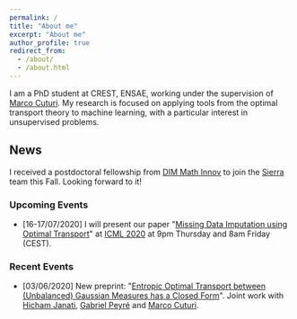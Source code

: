 ```yaml
---
permalink: /
title: "About me"
excerpt: "About me"
author_profile: true
redirect_from:
  - /about/
  - /about.html
---
```




I am a PhD student at CREST, ENSAE, working under the supervision of [Marco Cuturi](http://marcocuturi.net). My research is focused on applying tools from the optimal transport theory to machine learning, with a particular interest in unsupervised problems.

## News ##

I received a postdoctoral fellowship from [DIM Math Innov](https://www.dim-mathinnov.fr/en/postdoctoral-laureates-45.htm) to join the [Sierra](https://www.di.ens.fr/sierra/) team this Fall. Looking forward to it!

### Upcoming Events ###
* [16-17/07/2020] I will present our paper "[Missing Data Imputation using Optimal Transport](http://arxiv.org/abs/2002.03860)" at [ICML 2020](https://icml.cc/virtual/2020/poster/6455) at 9pm Thursday and 8am Friday (CEST).

### Recent Events ###
* [03/06/2020] New preprint: "[Entropic Optimal Transport between (Unbalanced) Gaussian Measures has a Closed Form](https://arxiv.org/abs/2006.02572)". Joint work with [Hicham Janati](https://hichamjanati.github.io), [Gabriel Peyré](http://www.gpeyre.com) and [Marco Cuturi](https://marcocuturi.net).

